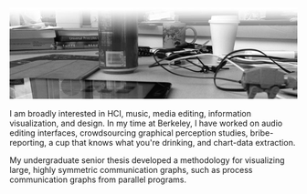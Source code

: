 ![The desk.](img/desk-fade.jpg)

I am broadly interested in HCI, music, media editing, information
visualization, and design. In my time at Berkeley, I have worked on
audio editing interfaces, crowdsourcing graphical perception studies,
bribe-reporting, a cup that knows what you're drinking, and chart-data
extraction.

My undergraduate senior thesis developed a methodology for visualizing
large, highly symmetric communication graphs, such as process
communication graphs from parallel programs.
